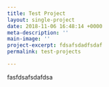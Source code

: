 ```yaml
---
title: Test Project
layout: single-project
date: 2018-11-06 16:48:14 +0000
meta-description: ''
main-image: ''
project-excerpt: fdsafsdadfsdaf
permalink: test-projects

---
```

fasfdsafsdafdsa
